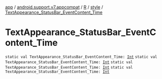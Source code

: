 [app](../../../index.md) / [android.support.v7.appcompat](../../index.md) / [R](../index.md) / [style](index.md) / [TextAppearance_StatusBar_EventContent_Time](.)

# TextAppearance_StatusBar_EventContent_Time

`static val TextAppearance_StatusBar_EventContent_Time: `[`Int`](https://kotlinlang.org/api/latest/jvm/stdlib/kotlin/-int/index.html)
`static val TextAppearance_StatusBar_EventContent_Time: `[`Int`](https://kotlinlang.org/api/latest/jvm/stdlib/kotlin/-int/index.html)
`static val TextAppearance_StatusBar_EventContent_Time: `[`Int`](https://kotlinlang.org/api/latest/jvm/stdlib/kotlin/-int/index.html)
`static val TextAppearance_StatusBar_EventContent_Time: `[`Int`](https://kotlinlang.org/api/latest/jvm/stdlib/kotlin/-int/index.html)